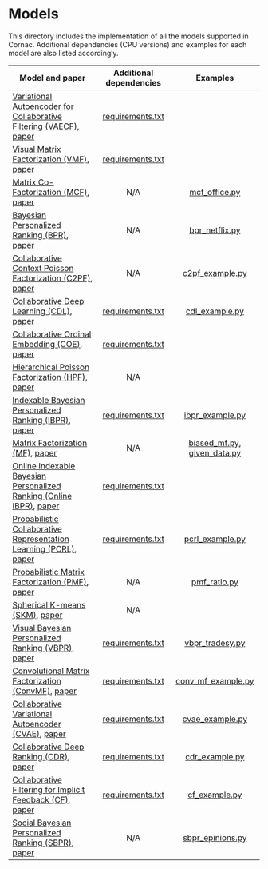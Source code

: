 # Models

This directory includes the implementation of all the models supported in Cornac. 
Additional dependencies (CPU versions) and examples for each model are also listed accordingly.

| Model and paper | Additional dependencies | Examples |
| --- | :---: | :---: |
| [Variational Autoencoder for Collaborative Filtering (VAECF)](vaecf), [paper](https://arxiv.org/pdf/1802.05814.pdf) | [requirements.txt](vaecf/requirements.txt) | 
| [Visual Matrix Factorization (VMF)](vmf), [paper](http://papers.www2017.com.au.s3-website-ap-southeast-2.amazonaws.com/proceedings/p1113.pdf) | [requirements.txt](vmf/requirements.txt) | 
| [Matrix Co-Factorization (MCF)](mcf), [paper](http://papers.www2017.com.au.s3-website-ap-southeast-2.amazonaws.com/proceedings/p1113.pdf) | N/A | [mcf_office.py](../../examples/mcf_office.py)
| [Bayesian Personalized Ranking (BPR)](bpr), [paper](https://arxiv.org/ftp/arxiv/papers/1205/1205.2618.pdf) | N/A | [bpr_netflix.py](../../examples/bpr_netflix.py)
| [Collaborative Context Poisson Factorization (C2PF)](c2pf), [paper](https://www.ijcai.org/proceedings/2018/0370.pdf) | N/A | [c2pf_example.py](../../examples/c2pf_example.py)
| [Collaborative Deep Learning (CDL)](cdl), [paper](https://arxiv.org/pdf/1409.2944.pdf) | [requirements.txt](cdl/requirements.txt) | [cdl_example.py](../../examples/cdl_example.py)
| [Collaborative Ordinal Embedding (COE)](coe), [paper](http://www.hadylauw.com/publications/sdm16.pdf) | [requirements.txt](coe/requirements.txt) |
| [Hierarchical Poisson Factorization (HPF)](hpf), [paper](http://jakehofman.com/inprint/poisson_recs.pdf) | N/A |
| [Indexable Bayesian Personalized Ranking (IBPR)](ibpr), [paper](http://www.hadylauw.com/publications/cikm17a.pdf) | [requirements.txt](ibpr/requirements.txt) | [ibpr_example.py](../../examples/ibpr_example.py)
| [Matrix Factorization (MF)](mf), [paper](https://datajobs.com/data-science-repo/Recommender-Systems-[Netflix].pdf) | N/A | [biased_mf.py](../../examples/biased_mf.py), [given_data.py](../../examples/given_data.py)
| [Online Indexable Bayesian Personalized Ranking (Online IBPR)](online_ibpr), [paper](http://www.hadylauw.com/publications/cikm17a.pdf) | [requirements.txt](online_ibpr/requirements.txt) |
| [Probabilistic Collaborative Representation Learning (PCRL)](pcrl), [paper](http://www.hadylauw.com/publications/uai18.pdf) | [requirements.txt](pcrl/requirements.txt) | [pcrl_example.py](../../examples/pcrl_example.py)
| [Probabilistic Matrix Factorization (PMF)](pmf), [paper](https://papers.nips.cc/paper/3208-probabilistic-matrix-factorization.pdf) | N/A | [pmf_ratio.py](../../examples/pmf_ratio.py)
| [Spherical K-means (SKM)](skm), [paper](https://www.sciencedirect.com/science/article/pii/S092523121501509X) | N/A |
| [Visual Bayesian Personalized Ranking (VBPR)](vbpr), [paper](https://arxiv.org/pdf/1510.01784.pdf) | [requirements.txt](vbpr/requirements.txt) | [vbpr_tradesy.py](../../examples/vbpr_tradesy.py)
| [Convolutional Matrix Factorization (ConvMF)](conv_mf), [paper](http://uclab.khu.ac.kr/resources/publication/C_351.pdf) | [requirements.txt](conv_mf/requirements.txt) | [conv_mf_example.py](../../examples/conv_mf_example.py)
| [Collaborative Variational Autoencoder (CVAE)](cvae), [paper](http://eelxpeng.github.io/assets/paper/Collaborative_Variational_Autoencoder.pdf) | [requirements.txt](cvae/requirements.txt) | [cvae_example.py](../../examples/cvae_example.py)
| [Collaborative Deep Ranking (CDR)](cdr), [paper](http://inpluslab.com/chenliang/homepagefiles/paper/hao-pakdd2016.pdf) | [requirements.txt](cdr/requirements.txt) | [cdr_example.py](../../examples/cdr_example.py)
| [Collaborative Filtering for Implicit Feedback (CF)](cf), [paper](http://yifanhu.net/PUB/cf.pdf) | [requirements.txt](cf/requirements.txt) | [cf_example.py](../../examples/cf_example.py)
| [Social Bayesian Personalized Ranking (SBPR)](sbpr), [paper](https://cseweb.ucsd.edu/~jmcauley/pdfs/cikm14.pdf) | N/A | [sbpr_epinions.py](../../examples/sbpr_epinions.py)

